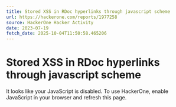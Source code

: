 ```yaml
---
title: Stored XSS in RDoc hyperlinks through javascript scheme
url: https://hackerone.com/reports/1977258
source: HackerOne Hacker Activity
date: 2023-07-19
fetch_date: 2025-10-04T11:50:58.465206
---
```


# Stored XSS in RDoc hyperlinks through javascript scheme

It looks like your JavaScript is disabled. To use HackerOne, enable JavaScript in your browser and refresh this page.